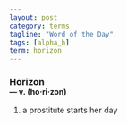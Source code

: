 ```yaml
---
layout: post
category: terms
tagline: "Word of the Day"
tags: [alpha_h]
term: horizon
---
```


<h3>Horizon<br/> <small>&mdash; v. (ho<span>&middot;</span>ri<span>&middot;</span>zon)</small></h3>
<p><ol>
<li>a prostitute starts her day</li>
</ol></p>
